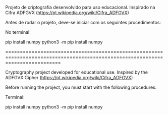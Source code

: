 Projeto de criptografia desenvolvido para uso educacional. Inspirado na Cifra ADFGVX (https://pt.wikipedia.org/wiki/Cifra_ADFGVX)

Antes de rodar o projeto, deve-se iniciar com os seguintes procedimentos:

No terminal:

pip install numpy
python3 -m pip install numpy

===============================================================================================================================

Cryptography project developed for educational use. Inspired by the ADFGVX Cipher (https://pt.wikipedia.org/wiki/Cifra_ADFGVX)

Before running the project, you must start with the following procedures:

Terminal:

pip install numpy
python3 -m pip install numpy
